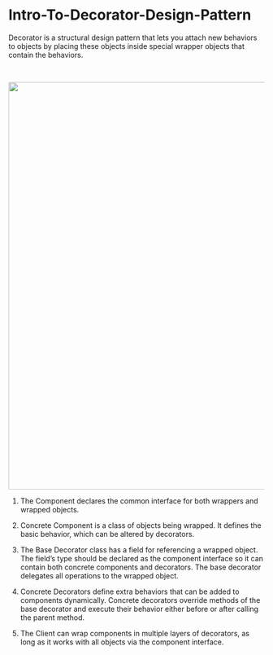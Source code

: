# Intro-To-Decorator-Design-Pattern
Decorator is a structural design pattern that lets you attach new behaviors to objects by placing these objects inside special wrapper objects that contain the behaviors.

</br>

<p align="center">
  <img src="https://github.com/user-attachments/assets/fe9153b1-97c5-4915-a1ff-3cc8d5e8b622" width="800">
</p>

1. The Component declares the common interface for both wrappers and wrapped objects.

2. Concrete Component is a class of objects being wrapped. It defines the basic behavior, which can be altered by decorators.

3. The Base Decorator class has a field for referencing a wrapped object. The field’s type should be declared as the component interface so it can contain both concrete components and decorators. The base decorator delegates all operations to the wrapped object.

4. Concrete Decorators define extra behaviors that can be added to components dynamically. Concrete decorators override methods of the base decorator and execute their behavior either before or after calling the parent method.

5. The Client can wrap components in multiple layers of decorators, as long as it works with all objects via the component interface.
